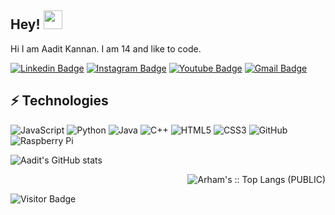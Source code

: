 ## Hey! <img src="https://raw.githubusercontent.com/aemmadi/aemmadi/master/wave.gif" width="30px">

Hi I am Aadit Kannan. I am 14 and like to code.

[![Linkedin Badge](https://img.shields.io/badge/-AaditKannan-blue?style=flat-square&logo=Linkedin&logoColor=white&link=https://www.linkedin.com/in/aadit-kannan-693bb822a/)](https://www.linkedin.com/in/aadit-kannan-693bb822a/)
[![Instagram Badge](https://img.shields.io/badge/-aaditkannan-purple?style=flat-square&logo=instagram&logoColor=white&link=https://instagram.com/aaditkannan/)](https://instagram.com/aaditkannan)
[![Youtube Badge](https://img.shields.io/badge/-aad1t-darkred?style=flat-square&logo=youtube&logoColor=white&link=https://www.youtube.com/channel/UClompjyQ83_Riyb7FtTbPdQ)](https://www.youtube.com/channel/UClompjyQ83_Riyb7FtTbPdQ)
[![Gmail Badge](https://img.shields.io/badge/-aaditkannan734@gmail.com-c14438?style=flat-square&logo=Gmail&logoColor=white&link=mailto:aaditkannan734@gmail.com)](mailto:aaditkannan734@gmail.com)

## ⚡ Technologies

![JavaScript](https://img.shields.io/badge/-JavaScript-black?style=flat-square&logo=javascript)
![Python](https://img.shields.io/badge/-Python-black?style=flat-square&logo=Python)
![Java](https://img.shields.io/badge/-java-E34A86?style=flat-square&logo=java)
![C++](https://img.shields.io/badge/-C++-00599C?style=flat-square&logo=c)
![HTML5](https://img.shields.io/badge/-HTML5-E34F26?style=flat-square&logo=html5&logoColor=white)
![CSS3](https://img.shields.io/badge/-CSS3-1572B6?style=flat-square&logo=css3)
![GitHub](https://img.shields.io/badge/-GitHub-181717?style=flat-square&logo=github)
![Raspberry Pi](https://img.shields.io/badge/-Raspberry%20Pi-C51A4A?style=flat-square&logo=Raspberry-Pi)

![Aadit's GitHub stats](https://github-readme-stats.vercel.app/api?username=AaditMassaHacka&show_icons=true&theme=tokyonight)                                                       <p align="right"><img src="https://github-readme-stats.vercel.app/api/top-langs/?username=arham-siddiqui&langs_count=100&theme=tokyonight&layout=compact" alt="Arham's :: Top Langs (PUBLIC)" /></p>




![Visitor Badge](https://visitor-badge.laobi.icu/badge?page_id=aaditmassahacka.aaditmassahacka)
